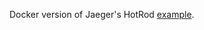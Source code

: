 Docker version of Jaeger's HotRod [example](https://github.com/jaegertracing/jaeger/tree/master/examples/hotrod).
